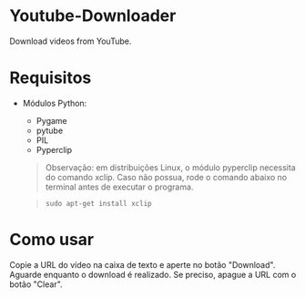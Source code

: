 # Youtube-Downloader
Download videos from YouTube.

# Requisitos
- Módulos Python:
    - Pygame
    - pytube
    - PIL
    - Pyperclip

    >Observação: em distribuições Linux, o módulo pyperclip necessita do comando xclip. Caso não possua, rode o comando abaixo no terminal antes de executar o programa.
    
    >```sudo apt-get install xclip```

# Como usar
Copie a URL do vídeo na caixa de texto e aperte no botão "Download". Aguarde enquanto o download é realizado. Se preciso, apague a URL com o botão "Clear".